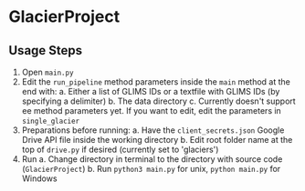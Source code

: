 # GlacierProject

## Usage Steps
1. Open `main.py`
2. Edit the `run_pipeline` method parameters inside the `main` method at the end with:
    a. Either a list of GLIMS IDs or a textfile with GLIMS IDs (by specifying a delimiter)
    b. The data directory
    c. Currently doesn't support ee method parameters yet. If you want to edit, edit the parameters in `single_glacier`
3. Preparations before running:
    a. Have the `client_secrets.json` Google Drive API file inside the working directory
    b. Edit root folder name at the top of `drive.py` if desired (currently set to 'glaciers') 
4. Run
    a. Change directory in terminal to the directory with source code (`GlacierProject`)
    b. Run `python3 main.py` for unix, `python main.py` for Windows